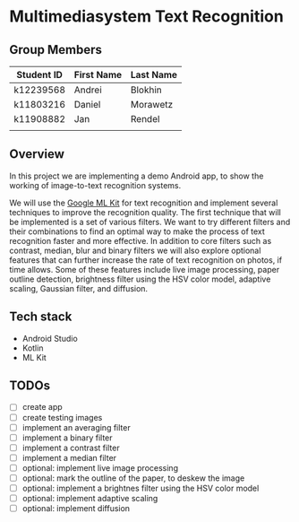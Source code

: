# Multimediasystem Text Recognition

## Group Members

| Student ID    | First Name  | Last Name      |
|---------------|-------------|----------------|
| k12239568	    | Andrei	    | Blokhin        |
| k11803216     | Daniel      | Morawetz       |
| k11908882     | Jan         | Rendel         |
|               |             |                |

## Overview

In this project we are implementing a demo Android app, to show the working of
image-to-text recognition systems.

We will use the [Google ML Kit](https://developers.google.com/ml-kit/vision/text-recognition) for text
recognition and implement several techniques to improve the recognition quality. The first technique that will be implemented is a set of various filters. We want to try different filters and their combinations to find an optimal way to make the process of text recognition faster and more effective. In addition to core filters such as contrast, median, blur and binary filters we will also explore optional features that can further increase the rate of text recognition on photos, if time allows. Some of these features include live image processing, paper outline detection, brightness filter using the HSV color model, adaptive scaling, Gaussian filter, and diffusion.

## Tech stack
- Android Studio
- Kotlin
- ML Kit

## TODOs

- [ ] create app
- [ ] create testing images
- [ ] implement an averaging filter
- [ ] implement a binary filter
- [ ] implement a contrast filter
- [ ] implement a median filter
- [ ] optional: implement live image processing
- [ ] optional: mark the outline of the paper, to deskew the image
- [ ] optional: implement a brightnes filter using the HSV color model
- [ ] optional: implement adaptive scaling
- [ ] optional: implement diffusion
